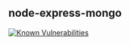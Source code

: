 ## node-express-mongo

[![Known Vulnerabilities](https://snyk.io/test/github/peterdee/node-express-mongo/badge.svg?targetFile=package.json)](https://snyk.io/test/github/peterdee/node-express-mongo?targetFile=package.json)
